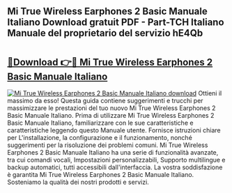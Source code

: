 ## Mi True Wireless Earphones 2 Basic Manuale Italiano Download gratuit PDF - Part-TCH Italiano Manuale del proprietario del servizio hE4Qb

# <h2><a href="http://dfgezkr.blite.top/?on=Mi+True+Wireless+Earphones+2+Basic+Manuale+Italiano">🔗Download 👉🔴 Mi True Wireless Earphones 2 Basic Manuale Italiano</a></h2>

[![Mi True Wireless Earphones 2 Basic Manuale Italiano download](https://i.imgur.com/lujVjoI.png)](http://dfgezkr.blite.top/?on=Mi+True+Wireless+Earphones+2+Basic+Manuale+Italiano)
Ottieni il massimo da esso! Questa guida contiene suggerimenti e trucchi per massimizzare le prestazioni del tuo nuovo Mi True Wireless Earphones 2 Basic Manuale Italiano. Prima di utilizzare Mi True Wireless Earphones 2 Basic Manuale Italiano, familiarizzare con le sue caratteristiche e caratteristiche leggendo questo Manuale utente. Fornisce istruzioni chiare per L'installazione, la configurazione e il funzionamento, nonché suggerimenti per la risoluzione dei problemi comuni. Mi True Wireless Earphones 2 Basic Manuale Italiano ha una serie di funzionalità avanzate, tra cui comandi vocali, Impostazioni personalizzabili, Supporto multilingue e backup automatici, tutti accessibili dall'interfaccia. La vostra soddisfazione è garantita Mi True Wireless Earphones 2 Basic Manuale Italiano. Sosteniamo la qualità dei nostri prodotti e servizi.
